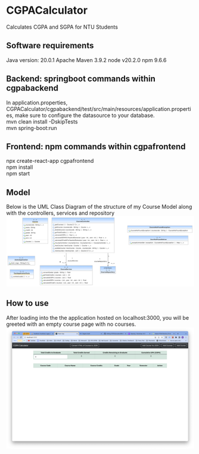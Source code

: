 # CGPACalculator 
Calculates CGPA and SGPA for NTU Students  

## Software requirements
Java version: 20.0.1
Apache Maven 3.9.2
node v20.2.0
npm 9.6.6

## Backend: springboot commands within cgpabackend 
In application.properties, CGPACalculator/cgpabackend/test/src/main/resources/application.properties, make sure to configure the datasource to your database. </br>
mvn clean install -DskipTests </br>
mvn spring-boot:run

## Frontend: npm commands within cgpafrontend
npx create-react-app cgpafrontend </br>
npm install </br>
npm start </br>

## Model
Below is the UML Class Diagram of the structure of my Course Model along with the controllers, services and repository
![Model Image](https://github.com/jordanlianhs/CGPACalculator/blob/main/images/model.png)

## How to use
After loading into the the application hosted on localhost:3000, you will be greeted with an empty course page with no courses. 
![No Course Image](https://github.com/jordanlianhs/CGPACalculator/blob/main/images/Img0.png)

